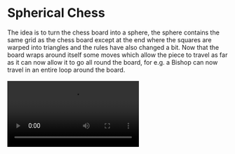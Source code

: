 <h1>Spherical Chess</h1>
The idea is to turn the chess board into a sphere, the sphere contains the same grid as the chess board except at the end where the squares are warped into triangles and the rules have also changed a bit. Now that the board wraps around itself some moves which allow the piece to travel as far as it can now allow it to go all round the board, for e.g. a Bishop can now travel in an entire loop around the board.
<br></br>
<video src="https://github.com/user-attachments/assets/b6310d59-6aec-4e55-8ee2-afa682cc1c62"></video>
